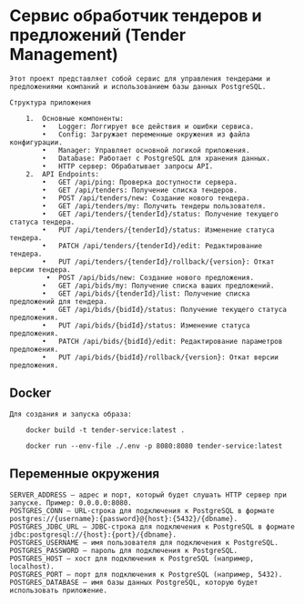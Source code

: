 # Сервис обработчик тендеров и предложений (Tender Management)

    Этот проект представляет собой сервис для управления тендерами и предложениями компаний и использованием базы данных PostgreSQL.

    Структура приложения

    	1.	Основные компоненты:
	        •	Logger: Логгирует все действия и ошибки сервиса.
	        •	Config: Загружает переменные окружения из файла конфигурации.
	        •	Manager: Управляет основной логикой приложения.
	        •	Database: Работает с PostgreSQL для хранения данных.
	        •	HTTP сервер: Обрабатывает запросы API.
	    2.	API Endpoints:
	        •	GET /api/ping: Проверка доступности сервера.
            •	GET /api/tenders: Получение списка тендеров.
            •	POST /api/tenders/new: Создание нового тендера.
            •	GET /api/tenders/my: Получить тендеры пользователя.
            •	GET /api/tenders/{tenderId}/status: Получение текущего статуса тендера.
            •	PUT /api/tenders/{tenderId}/status: Изменение статуса тендера.
            •	PATCH /api/tenders/{tenderId}/edit: Редактирование тендера.
            •	PUT /api/tenders/{tenderId}/rollback/{version}: Откат версии тендера.
             •	POST /api/bids/new: Создание нового предложения.
            •	GET /api/bids/my: Получение списка ваших предложений.
            •	GET /api/bids/{tenderId}/list: Получение списка предложений для тендера.
            •	GET /api/bids/{bidId}/status: Получение текущего статуса предложения.
            •	PUT /api/bids/{bidId}/status: Изменение статуса предложения.
            •	PATCH /api/bids/{bidId}/edit: Редактирование параметров предложения.
            •	PUT /api/bids/{bidId}/rollback/{version}: Откат версии предложения.

## Docker

    Для создания и запуска образа:

        docker build -t tender-service:latest .     

        docker run --env-file ./.env -p 8080:8080 tender-service:latest

## Переменные окружения

    SERVER_ADDRESS — адрес и порт, который будет слушать HTTP сервер при запуске. Пример: 0.0.0.0:8080.
    POSTGRES_CONN — URL-строка для подключения к PostgreSQL в формате postgres://{username}:{password}@{host}:{5432}/{dbname}.
    POSTGRES_JDBC_URL — JDBC-строка для подключения к PostgreSQL в формате jdbc:postgresql://{host}:{port}/{dbname}.
    POSTGRES_USERNAME — имя пользователя для подключения к PostgreSQL.
    POSTGRES_PASSWORD — пароль для подключения к PostgreSQL.
    POSTGRES_HOST — хост для подключения к PostgreSQL (например, localhost).
    POSTGRES_PORT — порт для подключения к PostgreSQL (например, 5432).
    POSTGRES_DATABASE — имя базы данных PostgreSQL, которую будет использовать приложение.
